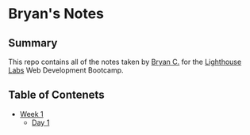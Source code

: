 # Bryan's Notes

## Summary

This repo contains all of the notes taken by [Bryan C.](https://github.com/BryanChuinkam) for the [Lighthouse Labs](https://www.lighthouselabs.ca/)  Web Development Bootcamp. 

## Table of Contenets

* [Week 1](Week_1)
  * [Day 1](/Week_1/Day_1)